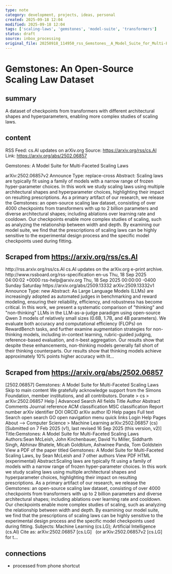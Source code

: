```yaml
---
type: note
category: development, projects, ideas, personal
created: 2025-09-18 12:04
modified: 2025-09-18 12:04
tags: ['scaling-laws', 'gemstones', 'model-suite', 'transformers']
status: draft
source: inbox_processing
original_file: 20250918_114950_rss_Gemstones__A_Model_Suite_for_Multi-Faceted_Scaling.txt
---
```


# Gemstones: An Open-Source Scaling Law Dataset

## summary
A dataset of checkpoints from transformers with different architectural shapes and hyperparameters, enabling more complex studies of scaling laws.

## content
RSS Feed: cs.AI updates on arXiv.org
Source: https://arxiv.org/rss/cs.AI
Link: https://arxiv.org/abs/2502.06857

Gemstones: A Model Suite for Multi-Faceted Scaling Laws

arXiv:2502.06857v2 Announce Type: replace-cross Abstract: Scaling laws are typically fit using a family of models with a narrow range of frozen hyper-parameter choices. In this work we study scaling laws using multiple architectural shapes and hyperparameter choices, highlighting their impact on resulting prescriptions. As a primary artifact of our research, we release the Gemstones: an open-source scaling law dataset, consisting of over 4000 checkpoints from transformers with up to 2 billion parameters and diverse architectural shapes; including ablations over learning rate and cooldown. Our checkpoints enable more complex studies of scaling, such as analyzing the relationship between width and depth. By examining our model suite, we find that the prescriptions of scaling laws can be highly sensitive to the experimental design process and the specific model checkpoints used during fitting.

## Scraped from https://arxiv.org/rss/cs.AI
<?xml version='1.0' encoding='UTF-8'?>
<rss xmlns:arxiv="http://arxiv.org/schemas/atom" xmlns:dc="http://purl.org/dc/elements/1.1/" xmlns:atom="http://www.w3.org/2005/Atom" xmlns:content="http://purl.org/rss/1.0/modules/content/" version="2.0">
  <channel>
    <title>cs.AI updates on arXiv.org</title>
    <link>http://rss.arxiv.org/rss/cs.AI</link>
    <description>cs.AI updates on the arXiv.org e-print archive.</description>
    <atom:link href="http://rss.arxiv.org/rss/cs.AI" rel="self" type="application/rss+xml"/>
    <docs>http://www.rssboard.org/rss-specification</docs>
    <language>en-us</language>
    <lastBuildDate>Thu, 18 Sep 2025 04:00:02 +0000</lastBuildDate>
    <managingEditor>rss-help@arxiv.org</managingEditor>
    <pubDate>Thu, 18 Sep 2025 00:00:00 -0400</pubDate>
    <skipDays>
      <day>Sunday</day>
      <day>Saturday</day>
    </skipDays>
    <item>
      <title>Explicit Reasoning Makes Better Judges: A Systematic Study on Accuracy, Efficiency, and Robustness</title>
      <link>https://arxiv.org/abs/2509.13332</link>
      <description>arXiv:2509.13332v1 Announce Type: new 
Abstract: As Large Language Models (LLMs) are increasingly adopted as automated judges in benchmarking and reward modeling, ensuring their reliability, efficiency, and robustness has become critical. In this work, we present a systematic comparison of "thinking" and "non-thinking" LLMs in the LLM-as-a-judge paradigm using open-source Qwen 3 models of relatively small sizes (0.6B, 1.7B, and 4B parameters). We evaluate both accuracy and computational efficiency (FLOPs) on RewardBench tasks, and further examine augmentation strategies for non-thinking models, including in-context learning, rubric-guided judging, reference-based evaluation, and n-best aggregation. Our results show that despite these enhancements, non-thinking models generally fall short of their thinking counterparts. Our results show that thinking models achieve approximately 10% points higher accuracy with lit...


## Scraped from https://arxiv.org/abs/2502.06857
[2502.06857] Gemstones: A Model Suite for Multi-Faceted Scaling Laws Skip to main content We gratefully acknowledge support from the Simons Foundation, member institutions, and all contributors. Donate &gt; cs &gt; arXiv:2502.06857 Help | Advanced Search All fields Title Author Abstract Comments Journal reference ACM classification MSC classification Report number arXiv identifier DOI ORCID arXiv author ID Help pages Full text Search open search GO open navigation menu quick links Login Help Pages About --> Computer Science > Machine Learning arXiv:2502.06857 (cs) [Submitted on 7 Feb 2025 (v1), last revised 16 Sep 2025 (this version, v2)] Title:Gemstones: A Model Suite for Multi-Faceted Scaling Laws Authors:Sean McLeish, John Kirchenbauer, David Yu Miller, Siddharth Singh, Abhinav Bhatele, Micah Goldblum, Ashwinee Panda, Tom Goldstein View a PDF of the paper titled Gemstones: A Model Suite for Multi-Faceted Scaling Laws, by Sean McLeish and 7 other authors View PDF HTML (experimental) Abstract:Scaling laws are typically fit using a family of models with a narrow range of frozen hyper-parameter choices. In this work we study scaling laws using multiple architectural shapes and hyperparameter choices, highlighting their impact on resulting prescriptions. As a primary artifact of our research, we release the Gemstones: an open-source scaling law dataset, consisting of over 4000 checkpoints from transformers with up to 2 billion parameters and diverse architectural shapes; including ablations over learning rate and cooldown. Our checkpoints enable more complex studies of scaling, such as analyzing the relationship between width and depth. By examining our model suite, we find that the prescriptions of scaling laws can be highly sensitive to the experimental design process and the specific model checkpoints used during fitting. Subjects: Machine Learning (cs.LG); Artificial Intelligence (cs.AI) Cite as: arXiv:2502.06857 [cs.LG] &nbsp; (or arXiv:2502.06857v2 [cs.LG] for t...


## connections
- processed from phone shortcut
